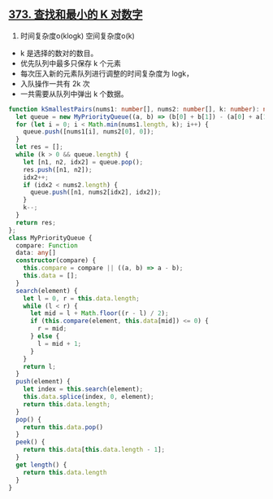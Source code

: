 ## [373. 查找和最小的 K 对数字](https://leetcode.cn/problems/find-k-pairs-with-smallest-sums/description/)

1. 时间复杂度o(klogk) 空间复杂度o(k)
- k 是选择的数对的数目。
- 优先队列中最多只保存 k 个元素
- 每次压入新的元素队列进行调整的时间复杂度为 logk，
- 入队操作一共有 2k 次
- 一共需要从队列中弹出 k 个数据。
```ts
function kSmallestPairs(nums1: number[], nums2: number[], k: number): number[][] {
  let queue = new MyPriorityQueue((a, b) => (b[0] + b[1]) - (a[0] + a[1]));
  for (let i = 0; i < Math.min(nums1.length, k); i++) {
    queue.push([nums1[i], nums2[0], 0]);
  }
  let res = [];
  while (k > 0 && queue.length) {
    let [n1, n2, idx2] = queue.pop();
    res.push([n1, n2]);
    idx2++;
    if (idx2 < nums2.length) {
      queue.push([n1, nums2[idx2], idx2]);
    }
    k--;
  }
  return res;
};
class MyPriorityQueue {
  compare: Function
  data: any[]
  constructor(compare) {
    this.compare = compare || ((a, b) => a - b);
    this.data = [];
  }
  search(element) {
    let l = 0, r = this.data.length;
    while (l < r) {
      let mid = l + Math.floor((r - l) / 2);
      if (this.compare(element, this.data[mid]) <= 0) {
        r = mid;
      } else {
        l = mid + 1;
      }
    }
    return l;
  }
  push(element) {
    let index = this.search(element);
    this.data.splice(index, 0, element);
    return this.data.length;
  }
  pop() {
    return this.data.pop()
  }
  peek() {
    return this.data[this.data.length - 1];
  }
  get length() {
    return this.data.length
  }
}
```